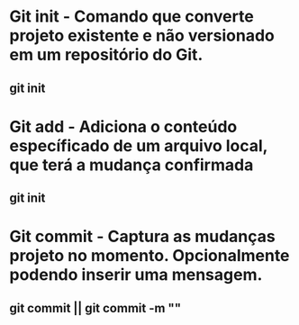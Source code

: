 # **Git init - Comando que converte projeto existente e não versionado em um repositório do Git.**
## git init

# **Git add - Adiciona o conteúdo específicado de um arquivo local, que terá a mudança confirmada**
## git init

# **Git commit - Captura as mudanças projeto no momento. Opcionalmente podendo inserir uma mensagem.**
## git commit || git commit -m ""